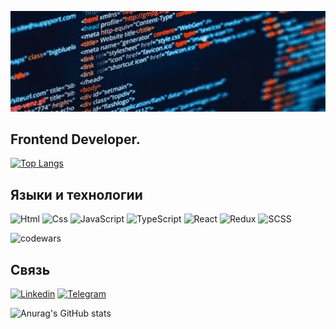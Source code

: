 ![Header](https://github.com/eexiy/eexiy/blob/master/assets/back.gif)


## Frontend Developer.

[![Top Langs](https://github-readme-stats.vercel.app/api/top-langs/?username=eexiy&layout=compact&theme=radical)](https://github.com/eexiy/github-readme-stats)










## Языки и технологии 
![Html](https://img.shields.io/badge/-Html-141a5e?style=for-the-badge&logo=html5&logoColor-47C5FB)
![Css](https://img.shields.io/badge/-Css-141a5e?style=for-the-badge&logo=CSS3&logoColor=blue)
![JavaScript](https://img.shields.io/badge/-JavaScript-141a5e?style=for-the-badge&logo=JavaScript&logoColor-47C5FB)
![TypeScript](https://img.shields.io/badge/TYPESCRIPT-141a5e.svg?style=for-the-badge&logo=Typescript&logoColor=BLUE)
![React](https://img.shields.io/badge/REACT-141a5e.svg?style=for-the-badge&logo=react&logoColor=lightblue)
![Redux](https://img.shields.io/badge/REDUX-141a5e.svg?style=for-the-badge&logo=redux&logoColor=white)
![SCSS](https://img.shields.io/badge/SCSS-141a5e.svg?style=for-the-badge&logo=SASS&logoColor=pink)

![codewars](https://www.codewars.com/users/eexiy/badges/large)

                    



## Связь
[![Linkedin](https://img.shields.io/badge/-Linkedin-090909?style=for-the-badge&logo=linkedin&logoColor-47C5FB)](https://www.linkedin.com/in/alizhan-suiarov/)
[![Telegram](https://img.shields.io/badge/-Telegram-090909?style=for-the-badge&logo=telegram&logoColor-47C5FB)](https://t.me/alisuiarov)


![Anurag's GitHub stats](https://github-readme-stats.vercel.app/api?username=eexiy&show_icons=true&theme=radical)

